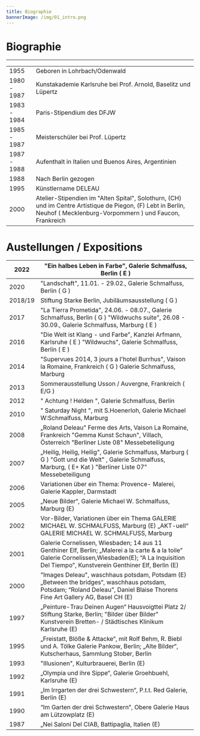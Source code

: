 ```yaml
---
title: Biographie
bannerImage: /img/01_intro.png
---
```

# Biographie

- - -

|             |                                                                                                                                                                        |
| ----------- | ---------------------------------------------------------------------------------------------------------------------------------------------------------------------- |
| 1955        | Geboren in Lohrbach/Odenwald                                                                                                                                           |
| 1980 - 1987 | Kunstakademie Karlsruhe bei Prof. Arnold, Baselitz und Lüpertz                                                                                                         |
| 1983 - 1984 | Paris-Stipendium des DFJW                                                                                                                                              |
| 1985 - 1987 | Meisterschüler bei Prof. Lüpertz                                                                                                                                       |
| 1987 - 1988 | Aufenthalt in Italien und Buenos Aires, Argentinien                                                                                                                    |
| 1988        | Nach Berlin gezogen                                                                                                                                                    |
| 1995        | Künstlername DELEAU                                                                                                                                                    |
| 2000        | Atelier-Stipendien im "Alten Spital", Solothurn, (CH) und im Centre Artistique de Piegon, (F) Lebt in Berlin, Neuhof ( Mecklenburg-Vorpommern ) und Faucon, Frankreich |

# Austellungen / Expositions

| 2022    | "Ein halbes Leben in Farbe", Galerie Schmalfuss, Berlin ( E )                                                                                                                                             |
| ------- | --------------------------------------------------------------------------------------------------------------------------------------------------------------------------------------------------------- |
| 2020    | "Landschaft", 11.01. - 29.02., Galerie Schmalfuss, Berlin ( G )                                                                                                                                           |
| 2018/19 | Stiftung Starke Berlin, Jubiläumsausstellung ( G )                                                                                                                                                        |
| 2017    | "La Tierra Prometida", 24.06. - 08.07., Galerie Schmalfuss, Berlin ( G ) "Wildwuchs suite", 26.08 - 30.09., Galerie Schmalfuss, Marburg ( E )                                                             |
| 2016    | "Die Welt ist Klang - und Farbe", Kanzlei Arfmann, Karlsruhe ( E ) "Wildwuchs", Galerie Schmalfuss, Berlin ( E )                                                                                          |
| 2014    | "Supervues 2014, 3 jours a l'hotel Burrhus", Vaison la Romaine, Frankreich ( G ) Galerie Schmalfuss, Marburg                                                                                              |
| 2013    | Sommerausstellung Usson / Auvergne, Frankreich ( E/G )                                                                                                                                                    |
| 2012    | " Achtung ! Helden ", Galerie Schmalfuss, Berlin                                                                                                                                                          |
| 2010    | " Saturday Night ", mit S.Hoenerloh, Galerie Michael W:Schmalfuss, Marburg                                                                                                                                |
| 2008    | „Roland Deleau" Ferme des Arts, Vaison La Romaine, Frankreich "Gemma Kunst Schaun", Villach, Österreich "Berliner Liste 08" Messebeteiligung                                                              |
| 2007    | „Heilig, Heilig, Heilig", Galerie Schmalfuss, Marburg ( G ) "Gott und die Welt" , Galerie Schmalfuss, Marburg, ( E+ Kat ) "Berliner Liste 07" Messebeteiligung                                            |
| 2006    | Variationen über ein Thema: Provence- Malerei, Galerie Kappler, Darmstadt                                                                                                                                 |
| 2005    | „Neue Bilder“, Galerie Michael W. Schmalfuss, Marburg (E)                                                                                                                                                 |
| 2002    | Vor-Bilder, Variationen über ein Thema GALERIE MICHAEL W. SCHMALFUSS, Marburg (E) „AKT-uell“ GALERIE MICHAEL W. SCHMALFUSS, Marburg                                                                       |
| 2001    | Galerie Cornelissen, Wiesbaden; 14 aus 11 Genthiner Elf, Berlin; „Malerei a la carte & a la toile” Galerie Cornelissen,Wiesbaden(E); “A La Inquisition Del Tiempo”, Kunstverein Genthiner Elf, Berlin (E) |
| 2000    | "Images Deleau", waschhaus potsdam, Potsdam (E) „Between the bridges“, waschhaus potsdam, Potsdam; “Roland Deleau”, Daniel Blaise Thorens Fine Art Gallery AG, Basel CH (E)                               |
| 1997    | „Peinture-Trau Deinen Augen“ Hausvoigttei Platz 2/ Stiftung Starke, Berlin; "Bilder über Bilder" Kunstverein Bretten- / Städtisches Klinikum Karlsruhe (E)                                                |
| 1995    | „Freistatt, Blöße & Attacke“, mit Rolf Behm, R. Biebl und A. Tölke Galerie Pankow, Berlin; „Alte Bilder“, Kutscherhaus, Sammlung Stober, Berlin                                                           |
| 1993    | "Illusionen", Kulturbrauerei, Berlin (E)                                                                                                                                                                  |
| 1992    | „Olympia und ihre Sippe“, Galerie Groehbuehl, Karlsruhe (E)                                                                                                                                               |
| 1991    | „Im Irrgarten der drei Schwestern“, P.t.t. Red Galerie, Berlin (E)                                                                                                                                        |
| 1990    | “Im Garten der drei Schwestern”, Obere Galerie Haus am Lützowplatz (E)                                                                                                                                    |
| 1987    | „Nei Saloni Del CIAB, Battipaglia, Italien (E)                                                                                                                                                            |